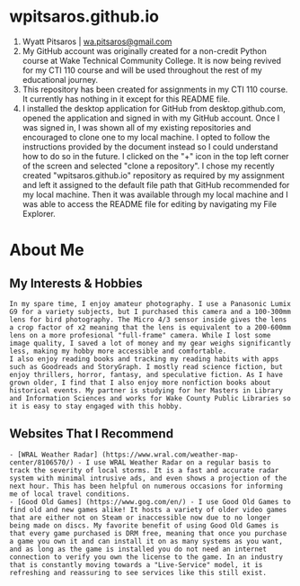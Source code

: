 # wpitsaros.github.io

1. Wyatt Pitsaros | wa.pitsaros@gmail.com
2. My GitHub account was originally created for a non-credit Python course at Wake Technical Community College. It is now being revived for my CTI 110 course and will be used throughout the rest of my educational journey.
3. This repository has been created for assignments in my CTI 110 course. It currently has nothing in it except for this README file.
4. I installed the desktop application for GitHub from desktop.github.com, opened the application and signed in with my GitHub account. Once I was signed in, I was shown all of my existing repositories and encouraged to clone one to my local machine. I opted to follow the instructions provided by the document instead so I could understand how to do so in the future. I clicked on the "+" icon in the top left corner of the screen and selected "clone a repository". I chose my recently created "wpitsaros.github.io" repository as required by my assignment and left it assigned to the default file path that GitHub recommended for my local machine. Then it was available through my local machine and I was able to access the README file for editing by navigating my File Explorer.



# About Me
## My Interests & Hobbies
    In my spare time, I enjoy amateur photography. I use a Panasonic Lumix G9 for a variety subjects, but I purchased this camera and a 100-300mm lens for bird photography. The Micro 4/3 sensor inside gives the lens a crop factor of x2 meaning that the lens is equivalent to a 200-600mm lens on a more profesional "full-frame" camera. While I lost some image quality, I saved a lot of money and my gear weighs significantly less, making my hobby more accessible and comfortable.
    I also enjoy reading books and tracking my reading habits with apps such as Goodreads and StoryGraph. I mostly read science fiction, but enjoy thrillers, horror, fantasy, and speculative fiction. As I have grown older, I find that I also enjoy more nonfiction books about historical events. My partner is studying for her Masters in Library and Information Sciences and works for Wake County Public Libraries so it is easy to stay engaged with this hobby.
## Websites That I Recommend
    - [WRAL Weather Radar] (https://www.wral.com/weather-map-center/8106570/) - I use WRAL Weather Radar on a regular basis to track the severity of local storms. It is a fast and accurate radar system with minimal intrusive ads, and even shows a projection of the next hour. This has been helpful on numerous occasions for informing me of local travel conditions.
    - [Good Old Games] (https://www.gog.com/en/) - I use Good Old Games to find old and new games alike! It hosts a variety of older video games that are either not on Steam or inaccessible now due to no longer being made on discs. My favorite benefit of using Good Old Games is that every game purchased is DRM free, meaning that once you purchase a game you own it and can install it on as many systems as you want, and as long as the game is installed you do not need an internet connection to verify you own the license to the game. In an industry that is constantly moving towards a "Live-Service" model, it is refreshing and reassuring to see services like this still exist.